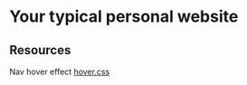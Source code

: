 # Your typical personal website


## Resources
Nav hover effect [hover.css](https://ianlunn.github.io/Hover/)
